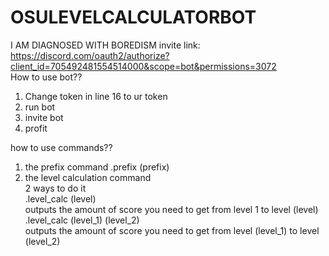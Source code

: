 # OSULEVELCALCULATORBOT
I AM DIAGNOSED WITH BOREDISM
invite link: https://discord.com/oauth2/authorize?client_id=705492481554514000&scope=bot&permissions=3072  
How to use bot??
1. Change token in line 16 to ur token
2. run bot
3. invite bot
4. profit

how to use commands??
1. the prefix command
.prefix (prefix)
2. the level calculation command  
2 ways to do it  
    .level_calc (level)  
outputs the amount of score you need to get from level 1 to level (level)  
    .level_calc (level_1) (level_2)  
outputs the amount of score you need to get from level (level_1) to level (level_2)
